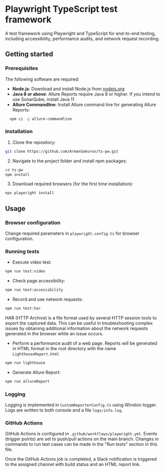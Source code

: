 # Playwright TypeScript test framework

A test framework using Playwright and TypeScript for end-to-end testing, including accessibility, performance audits, and network request recording.


## Getting started

### Prerequisites

The following software are required:

- **Node.js**: Download and install Node.js from [nodejs.org](https://nodejs.org/en/download/)
- **Java 8 or above**: Allure Reports require Java 8 or higher. If you intend to use SonarQube, install Java 11
- **Allure Commandline**: Install Allure command line for generating Allure Reports:
```sh
  npm ci -g allure-commandline
```

### Installation

1. Clone the repository:

```sh
git clone https://github.com/ArmanSakurov/ts-pw.git
```

2. Navigate to the project folder and install npm packages:

```sh
cd ts-pw
npm install
```
3. Download required browsers (for the first time installation):

```sh
npx playwright install
```

## Usage

### Browser configuration
Change required parameters in `playwright.config.ts` for browser configuration.

### Running tests

- Execute video test:
```sh
npm run test:video
```

- Check page accessibility:

```sh
npm run test:accessibility
```

- Record and use network requests:

```sh
npm run test:har
```

HAR (HTTP Archive) is a file format used by several HTTP session tools to export the captured data. This can be useful in troubleshooting complex issues by obtaining additional information about the network requests generated in the browser while an issue occurs.


- Perform a performance audit of a web page.
Reports will be generated in HTML format in the root directory with the name `LighthouseReport.html`

```sh
npm run lighthouse
```

- Generate Allure Report:

```sh
npm run allureReport
```

### Logging
Logging is implemented in `CustomReporterConfig.ts` using Winston logger. 
Logs are written to both console and a file `logs/info.log`.

### GitHub Actions
GitHub Actions is configured in `.github/workflows/playwright.yml`. 
Events (trigger points) are set to push/pull actions on the main branch. 
Changes in commands to run test cases can be made in the "Run tests" section in this file.

Once the GitHub Actions job is completed, a Slack notification is triggered to the assigned channel with build status and an HTML report link.
